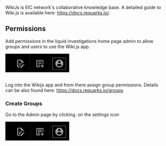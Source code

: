 WikiJs is EIC network's collaborative knowledge base.  A detailed guide to Wiki.js is available here: https://docs.requarks.io/.


## Permissions
Add permissions in the liquid investigations home page admin to allow groups and users to use the Wiki.js app.

<img src="https://github.com/liquidinvestigations/docs-img/blob/main/11wikijs.png" width=200 align=center>
<BR CLEAR=”right” />
<BR CLEAR=”right” />

Log into the Wikijs app and from there assign group permissions. Details can be also found here: https://docs.requarks.io/groups

### Create Groups
Go to the Admin page by clicking. on the settings icon

<img src="https://github.com/liquidinvestigations/docs-img/blob/main/11wikijs.png" width=200 align=center>

<BR CLEAR=”right” />
<BR CLEAR=”right” />



